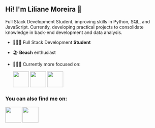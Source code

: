 ## Hi! I'm Liliane Moreira 👋
Full Stack Development Student, improving skills in Python, SQL, and JavaScript. Currently, developing practical projects to consolidate knowledge in back-end development and data analysis.

- 👩🏻‍🎓 Full Stack Development **Student**
- 🏖️ **Beach** enthusiast
- 👩🏻‍💻 Currently more focused on:

  <div display = "inline">
  <img widht= "50" height = "50" src = "https://github.com/user-attachments/assets/e1089722-7cec-409e-8739-3007bc8d2ec8"/>
  <img widht = "50" height = "50" src = "https://github.com/user-attachments/assets/fdc2cc94-ab2a-4f6c-85e9-41f5ac9d1539"/>
  <img widht = "50" height = "50" src="https://devicon-website.vercel.app/api/javascript/original.svg"></img>

 </div>

### You can also find me on: 

  <img widht = "50" height = "50" src= "https://github.com/user-attachments/assets/106b34e2-026a-4bf5-b44b-4b0d8bd44a42" />
  <img widht = "50" height = "50" src="https://github.com/user-attachments/assets/e71c1533-7527-449e-8f18-ab07023aa331" />






